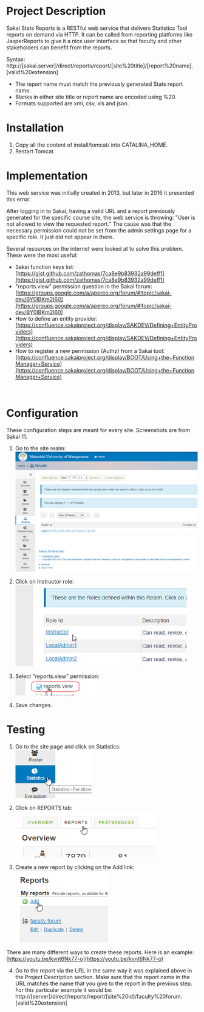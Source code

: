 # Project Description

Sakai Stats Reports is a RESTful web service that delivers Statistics Tool reports on demand via HTTP. It can be called from reporting  platforms like JasperReports to give it a nice user interface so that faculty and other stakeholders can benefit from the reports.

Syntax:<br>
http://[sakai.server]/direct/reports/report/[site%20title]/[report%20name].[valid%20extension]<br>
* The report name must match the previously generated Stats report name.
* Blanks in either site title or report name are encoded using %20.
* Formats supported are xml, csv, xls and json. 



# Installation
1.	Copy all the content of install/tomcat/ into CATALINA_HOME.
2.	Restart Tomcat.



# Implementation

This web service was initially created in 2013, but later in 2016 it presented this error:

After logging in to Sakai, having a valid URL and a report previously generated for the specific course site, the web service is throwing:
"User is not allowed to view the requested report." 
The cause was that the necessary permission could not be set from the admin settings page for a specific role. It just did not appear in there.

Several resources on the internet were looked at to solve this problem. These were the most useful:
* Sakai function keys list: [https://gist.github.com/zathomas/7ca8e9b83932a99deff1](https://gist.github.com/zathomas/7ca8e9b83932a99deff1)
* "reports.view" permission question in the Sakai forum: [https://groups.google.com/a/apereo.org/forum/#!topic/sakai-dev/BY0lBKm2I60](https://groups.google.com/a/apereo.org/forum/#!topic/sakai-dev/BY0lBKm2I60)
* How to define an entity provider: [https://confluence.sakaiproject.org/display/SAKDEV/Defining+EntityProviders](https://confluence.sakaiproject.org/display/SAKDEV/Defining+EntityProviders)
* How to register a new permission (Authz) from a Sakai tool: [https://confluence.sakaiproject.org/display/BOOT/Using+the+FunctionManager+Service](https://confluence.sakaiproject.org/display/BOOT/Using+the+FunctionManager+Service)

 

 
# Configuration

These configuration steps are meant for every site. Screenshots are from Sakai 11.
1.	Go to the site realm:<br>
![config01](https://github.com/sergiomuriel/sakaistatsreports/blob/master/doc/img/config01.png)
 
2.	Click on Instructor role:<br>
![config02](https://github.com/sergiomuriel/sakaistatsreports/blob/master/doc/img/config02.png)

3.	Select "reports.view" permission:<br>
![config03](https://github.com/sergiomuriel/sakaistatsreports/blob/master/doc/img/config03.png)

4.	Save changes.
 
 
 
# Testing 

1.	Go to the site page and click on Statistics:<br>
![test01](https://github.com/sergiomuriel/sakaistatsreports/blob/master/doc/img/test01.png)

2.	Click on REPORTS tab:<br>
![test02](https://github.com/sergiomuriel/sakaistatsreports/blob/master/doc/img/test02.png)

3.	Create a new report by clicking on the Add link:<br>
![test03](https://github.com/sergiomuriel/sakaistatsreports/blob/master/doc/img/test03.png)

There are many different ways to create these reports. Here is an example: [https://youtu.be/kvnt6Nk77-o](https://youtu.be/kvnt6Nk77-o)

4.	Go to the report via the URL in the same way it was explained above in the Project Description section. Make sure that the report name in the URL matches the name that you give to the report in the previous step. For this particular example it would be:<br>
http://[server]/direct/reports/report/[site%20id]/faculty%20forum.[valid%20extension]

